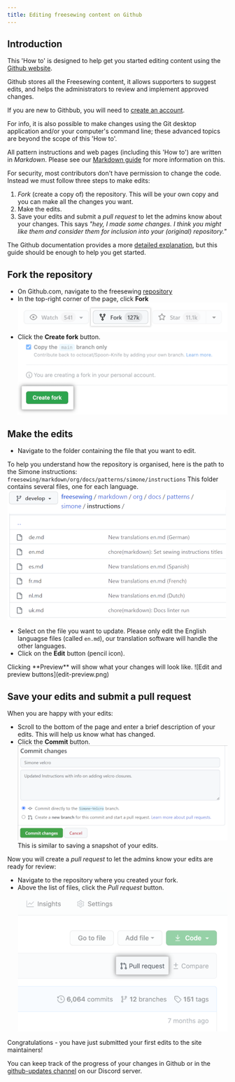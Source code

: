 ```yaml
---
title: Editing freesewing content on Github
---
```


## Introduction
This 'How to' is designed to help get you started editing content using the [Github website](https://github.com/freesewing).

Github  stores all the Freesewing content, it allows supporters to suggest edits, and helps the administrators to review and implement approved changes.

If you are new to Githbub, you will need to [create an account](https://github.com/signup?user_email=&source=form-home-signup).

For info, it is also possible to make changes using the Git desktop application and/or your computer's command line; these advanced topics are beyond the scope of this 'How to'.

All pattern instructions and web pages (including this 'How to') are written in *Markdown*. Please see our [Markdown guide](https://freesewing.dev/guides/markdown) for more information on this.

For security, most contributors don't have permission to change the code.  Instead we must follow three steps to make edits:

1. *Fork* (create a copy of) the repository.  This will be your own copy and you can make all the changes you want.
2. Make the edits.
3. Save your edits and submit a *pull request* to let the admins know about your changes. This says *"hey, I made some changes. I think you might like them and consider them for inclusion into your (original) repository."*

The Github documentation provides a more [detailed explanation](https://docs.github.com/en/get-started/quickstart/fork-a-repo), but this guide should be enough to help you get started.

## Fork the repository
- On Github.com, navigate to the freesewing [repository](https://github.com/freesewing/freesewing)
- In the top-right corner of the page, click **Fork**  
![Fork button](fork_button.png)
- Click the **Create fork** button.  
![Create fork button](fork-create-button.png)

## Make the edits
- Navigate to the folder containing the file that you want to edit.

To help you understand how the repository is organised, here is the path to the Simone instructions: `freesewing/markdown/org/docs/patterns/simone/instructions`  This folder contains several files, one for each language.
![Path to Simone instructions](simone-instructions-path.png)

- Select on the file you want to update. Please only edit the English languagse files (called `en.md`), our translation software will handle the other languages. 
- Click on the **Edit** button (pencil icon).

<Note> 
Clicking **Preview** will show what your changes will look like.
![Edit and preview buttons](edit-preview.png)
</Note>

## Save your edits and submit a pull request
When you are happy with your edits:
- Scroll to the bottom of the page and enter a brief description of your edits. This will help us know what has changed.
- Click the **Commit** button.
![Commit changes](commit-changes.png)  This is similar to saving a snapshot of your edits.

Now you will create a *pull request* to let the admins know your edits are ready for review:
- Navigate to the repository where you created your fork.
- Above the list of files, click the *Pull request* button.
![Pull request button](pull-request-button.png)

Congratulations - you have just submitted your first edits to the site maintainers!

You can keep track of the progress of your changes in Github or in the [github-updates channel](discord-github-updates.PNG) on our Discord server.
